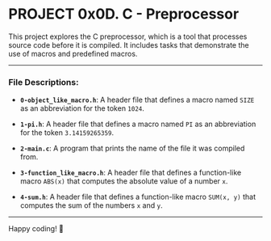 # PROJECT 0x0D. C - Preprocessor

This project explores the C preprocessor, which is a tool that processes source code before it is compiled. It includes tasks that demonstrate the use of macros and predefined macros.

---

### File Descriptions:

- **`0-object_like_macro.h`**: A header file that defines a macro named `SIZE` as an abbreviation for the token `1024`.

- **`1-pi.h`**: A header file that defines a macro named `PI` as an abbreviation for the token `3.14159265359`.

- **`2-main.c`**: A program that prints the name of the file it was compiled from.

- **`3-function_like_macro.h`**: A header file that defines a function-like macro `ABS(x)` that computes the absolute value of a number `x`.

- **`4-sum.h`**: A header file that defines a function-like macro `SUM(x, y)` that computes the sum of the numbers `x` and `y`.

---

Happy coding! 🚀
